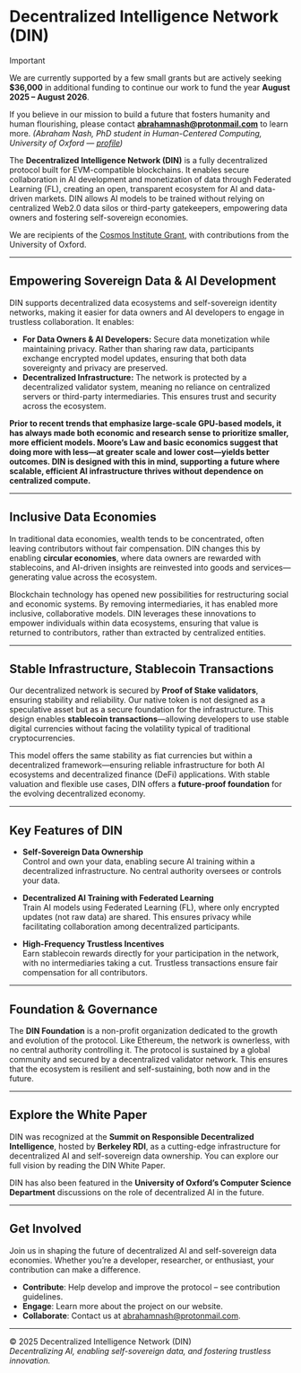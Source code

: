 # Decentralized Intelligence Network (DIN)

> [!IMPORTANT]
> We are currently supported by a few small grants but are actively seeking **$36,000** in additional funding to continue our work to fund the year **August 2025 – August 2026**.  
>  
> If you believe in our mission to build a future that fosters humanity and human flourishing, please contact **abrahamnash@protonmail.com** to learn more. *(Abraham Nash, PhD student in Human-Centered Computing, University of Oxford — [profile](https://www.cs.ox.ac.uk/people/abraham.nash/))*

The **Decentralized Intelligence Network (DIN)** is a fully decentralized protocol built for EVM-compatible blockchains. It enables secure collaboration in AI development and monetization of data through Federated Learning (FL), creating an open, transparent ecosystem for AI and data-driven markets. DIN allows AI models to be trained without relying on centralized Web2.0 data silos or third-party gatekeepers, empowering data owners and fostering self-sovereign economies.

We are recipients of the [Cosmos Institute Grant](https://cosmos-institute.org), with contributions from the University of Oxford.

---

## Empowering Sovereign Data & AI Development

DIN supports decentralized data ecosystems and self-sovereign identity networks, making it easier for data owners and AI developers to engage in trustless collaboration. It enables:

- **For Data Owners & AI Developers:** Secure data monetization while maintaining privacy. Rather than sharing raw data, participants exchange encrypted model updates, ensuring that both data sovereignty and privacy are preserved.
- **Decentralized Infrastructure:** The network is protected by a decentralized validator system, meaning no reliance on centralized servers or third-party intermediaries. This ensures trust and security across the ecosystem.

**Prior to recent trends that emphasize large-scale GPU-based models, it has always made both economic and research sense to prioritize smaller, more efficient models. Moore’s Law and basic economics suggest that doing more with less—at greater scale and lower cost—yields better outcomes. DIN is designed with this in mind, supporting a future where scalable, efficient AI infrastructure thrives without dependence on centralized compute.**

---

## Inclusive Data Economies

In traditional data economies, wealth tends to be concentrated, often leaving contributors without fair compensation. DIN changes this by enabling **circular economies**, where data owners are rewarded with stablecoins, and AI-driven insights are reinvested into goods and services—generating value across the ecosystem.

Blockchain technology has opened new possibilities for restructuring social and economic systems. By removing intermediaries, it has enabled more inclusive, collaborative models. DIN leverages these innovations to empower individuals within data ecosystems, ensuring that value is returned to contributors, rather than extracted by centralized entities.

---

## Stable Infrastructure, Stablecoin Transactions

Our decentralized network is secured by **Proof of Stake validators**, ensuring stability and reliability. Our native token is not designed as a speculative asset but as a secure foundation for the infrastructure. This design enables **stablecoin transactions**—allowing developers to use stable digital currencies without facing the volatility typical of traditional cryptocurrencies.

This model offers the same stability as fiat currencies but within a decentralized framework—ensuring reliable infrastructure for both AI ecosystems and decentralized finance (DeFi) applications. With stable valuation and flexible use cases, DIN offers a **future-proof foundation** for the evolving decentralized economy.

---

## Key Features of DIN

- **Self-Sovereign Data Ownership**  
  Control and own your data, enabling secure AI training within a decentralized infrastructure. No central authority oversees or controls your data.

- **Decentralized AI Training with Federated Learning**  
  Train AI models using Federated Learning (FL), where only encrypted updates (not raw data) are shared. This ensures privacy while facilitating collaboration among decentralized participants.

- **High-Frequency Trustless Incentives**  
  Earn stablecoin rewards directly for your participation in the network, with no intermediaries taking a cut. Trustless transactions ensure fair compensation for all contributors.

---

## Foundation & Governance

The **DIN Foundation** is a non-profit organization dedicated to the growth and evolution of the protocol. Like Ethereum, the network is ownerless, with no central authority controlling it. The protocol is sustained by a global community and secured by a decentralized validator network. This ensures that the ecosystem is resilient and self-sustaining, both now and in the future.

---

## Explore the White Paper

DIN was recognized at the **Summit on Responsible Decentralized Intelligence**, hosted by **Berkeley RDI**, as a cutting-edge infrastructure for decentralized AI and self-sovereign data ownership. You can explore our full vision by reading the DIN White Paper.

DIN has also been featured in the **University of Oxford’s Computer Science Department** discussions on the role of decentralized AI in the future.

---

## Get Involved

Join us in shaping the future of decentralized AI and self-sovereign data economies. Whether you’re a developer, researcher, or enthusiast, your contribution can make a difference.

- **Contribute**: Help develop and improve the protocol – see contribution guidelines.  
- **Engage**: Learn more about the project on our website.  
- **Collaborate**: Contact us at [abrahamnash@protonmail.com](mailto:abrahamnash@protonmail.com).  

---

© 2025 Decentralized Intelligence Network (DIN)  
*Decentralizing AI, enabling self-sovereign data, and fostering trustless innovation.*
